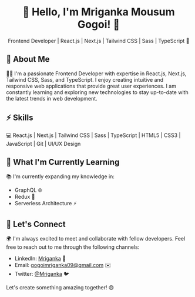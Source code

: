 <div align="center">
  <h1>👋 Hello, I'm Mriganka Mousum Gogoi! 🚀</h1>
  <p>Frontend Developer | React.js | Next.js | Tailwind CSS | Sass | TypeScript 🌈</p>
</div>


## 📖 About Me

👨‍💻 I'm a passionate Frontend Developer with expertise in React.js, Next.js, Tailwind CSS, Sass, and TypeScript. I enjoy creating intuitive and responsive web applications that provide great user experiences. I am constantly learning and exploring new technologies to stay up-to-date with the latest trends in web development.

## ⚡️ Skills

💻 React.js | Next.js | Tailwind CSS | Sass | TypeScript | HTML5 | CSS3 | JavaScript | Git | UI/UX Design


## 🌱 What I'm Currently Learning

📚 I'm currently expanding my knowledge in:

- GraphQL 🌐
- Redux 🔄
- Serverless Architecture ⚡️

## 🤝 Let's Connect

🌍 I'm always excited to meet and collaborate with fellow developers. Feel free to reach out to me through the following channels:

- LinkedIn: [Mriganka](https://www.linkedin.com/in/mriganka-gogoi/) 💼
- Email: gogoimriganka09@gmail.com ✉️
- Twitter: [@Mriganka](https://twitter.com/_Mriganka_) 🐦

Let's create something amazing together! 😄
